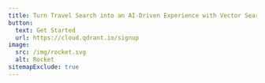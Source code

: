 ```yaml
---
title: Turn Travel Search into an AI-Driven Experience with Vector Search
button:
  text: Get Started
  url: https://cloud.qdrant.io/signup
image: 
  src: /img/rocket.svg
  alt: Rocket
sitemapExclude: true
---
```

